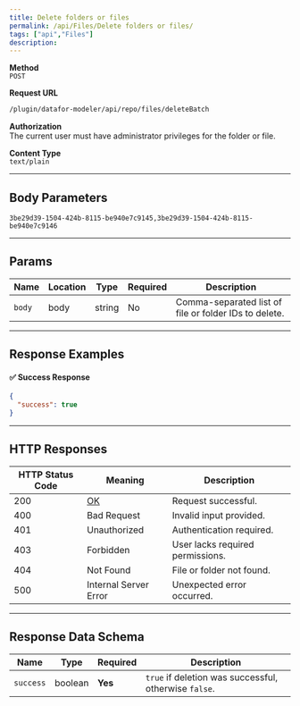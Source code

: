 ```yaml
---
title: Delete folders or files
permalink: /api/Files/Delete folders or files/
tags: ["api","Files"]
description:
---
```


**Method**  
`POST`

**Request URL**
```html
/plugin/datafor-modeler/api/repo/files/deleteBatch
```

**Authorization**  
The current user must have administrator privileges for the folder or file.

**Content Type**  
`text/plain`

---

## **Body Parameters**

```
3be29d39-1504-424b-8115-be940e7c9145,3be29d39-1504-424b-8115-be940e7c9146
```

---

## **Params**

| Name   | Location | Type   | Required | Description |
|--------|----------|--------|----------|-------------|
| `body` | body     | string | No       | Comma-separated list of file or folder IDs to delete. |

---

## **Response Examples**

#### ✅ **Success Response**
```json
{
  "success": true
}
```

---

## **HTTP Responses**

| HTTP Status Code | Meaning                                                 | Description |
|------------------|---------------------------------------------------------|-------------|
| 200              | [OK](https://tools.ietf.org/html/rfc7231#section-6.3.1) | Request successful. |
| 400              | Bad Request                                             | Invalid input provided. |
| 401              | Unauthorized                                            | Authentication required. |
| 403              | Forbidden                                               | User lacks required permissions. |
| 404              | Not Found                                               | File or folder not found. |
| 500              | Internal Server Error                                   | Unexpected error occurred. |

---

## **Response Data Schema**

| Name      | Type    | Required | Description |
|-----------|--------|----------|-------------|
| `success` | boolean | **Yes**  | `true` if deletion was successful, otherwise `false`. |